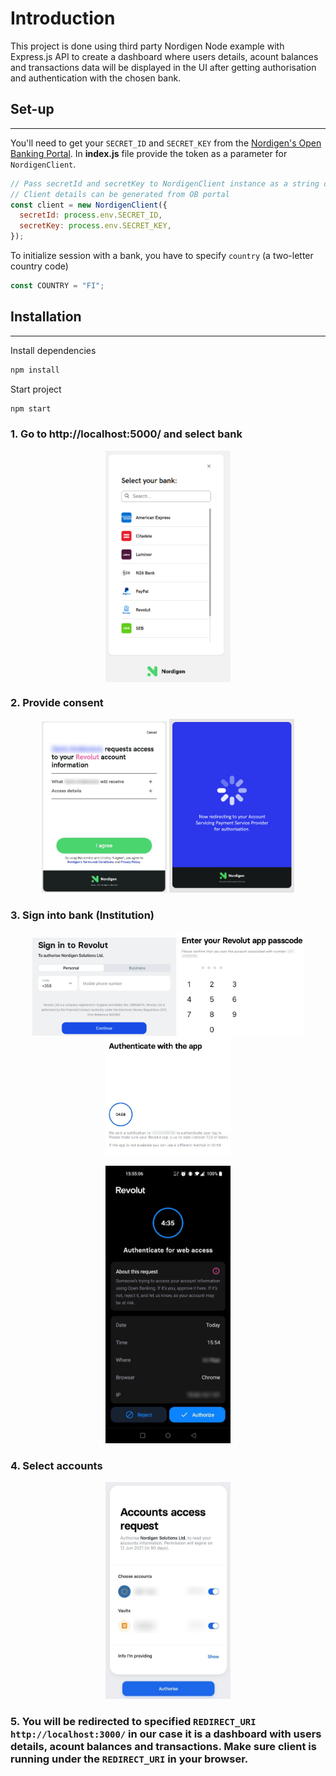 # Introduction

This project is done using third party Nordigen Node example with Express.js API to create a dashboard where users details, acount balances and transactions data will be displayed in the UI after getting authorisation and authentication with the chosen bank.

## Set-up

---

You'll need to get your `SECRET_ID` and `SECRET_KEY` from the [Nordigen's Open Banking Portal](https://ob.nordigen.com/).
In **index.js** file provide the token as a parameter for `NordigenClient`.

```javascript
// Pass secretId and secretKey to NordigenClient instance as a string or load from .env file
// Client details can be generated from OB portal
const client = new NordigenClient({
  secretId: process.env.SECRET_ID,
  secretKey: process.env.SECRET_KEY,
});
```

To initialize session with a bank, you have to specify `country` (a two-letter country code)

```javascript
const COUNTRY = "FI";
```

## Installation

---

Install dependencies

```bash
npm install
```

Start project

```bash
npm start
```

### 1. Go to http://localhost:5000/ and select bank

<p align="center">
    <img align="center" src="./resources/_media/f_3_select_aspsp.png" width="200" />
</p>

### 2. Provide consent

<p align="center">
  <img src="./resources/_media/f_4_ng_agreement.jpg" width="200" />
  <img src="./resources/_media/f_4.1_ng_redirect.png" width="200" /> 
</p>

### 3. Sign into bank (Institution)

<p align="center">
  <img src="./resources/_media/f_5_aspsps_signin.png" width="230" />
  <img src="./resources/_media/f_5.1_aspsps_signin.jpg" width="200" /> 
  <img src="./resources/_media/f_5.2_aspsps_signin.jpg" width="200" /> 
</p>

<p align="center">
  <img src="./resources/_media/f_5.3_aspsp_auth.jpg" width="200" /> 
</p>

### 4. Select accounts

<p align="center">
  <img src="./resources/_media/f_6_aspsp_accs.jpg" width="200" />
</p>

### 5. You will be redirected to specified `REDIRECT_URI` `http://localhost:3000/` in our case it is a dashboard with users details, acount balances and transactions. Make sure client is running under the `REDIRECT_URI` in your browser.
